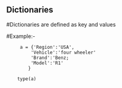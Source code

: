 ## Dictionaries
   #Dictionaries are defined as key and values
   
   #Example:-
   
         a = {'Region':'USA',
             'Vehicle':'four wheeler'
             'Brand':'Benz;
             'Model':'R1'
            }
        
        type(a)
